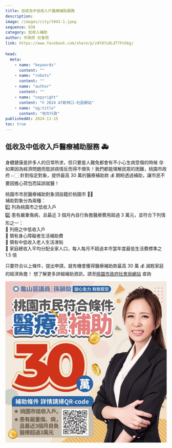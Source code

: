 ```yaml
---
title: 低收及中低收入戶醫療補助服務
description:
image: /images/city/t041-1.jpeg
sequence: 038
category: 低收入補助
author: 市政府 社會局
link: https://www.facebook.com/share/p/z4Y87u8LdT7Fnhbg/

head:
  meta:
    - name: "keywords"
      content: ""
    - name: "robots"
      content: ""
    - name: "author"
      content: ""
    - name: "copyright"
      content: "© 2024 A7新林口-社區網站"
    - name: "og:title"
      content: "地方行政"
publishedAt: 2024-11-15
toc: true
---
```


## 低收及中低收入戶醫療補助服務 🚑

身體健康是許多人的日常所求，但只要是人難免都會有不小心生病受傷的時候 😰 如果因為經濟問題而耽誤病情反而得不償失！我們都能理解民眾的困難，桃園市政府 👉🏻 針對指定對象，提供最高 30 萬的醫療補助款 💰 期盼透過補助，讓市民不要因擔心荷包而延誤就醫！

桃園市市民醫療補助對象須設籍於桃園市 👍🏻  
補助對象分為兩種：  
1️⃣ 列為桃園市之低收入戶  
2️⃣ 患有嚴重傷病，且最近 3 個月內自行負擔醫療費用超過 3 萬元，並符合下列情形之一：  
🔺 列冊之中低收入戶  
🔺 領有身心障礙者生活補助費  
🔺 領有中低收入老人生活津貼  
🔺 家庭總收入平均分配全家人口，每人每月不超過本市當年度最低生活費標準之 1.5 倍

只要符合以上條件，提出申請，就有機會獲得醫療補助款最高 30 萬 💰 減輕家庭的經濟負擔！
想了解更多詳細補助資訊，請至<a href="https://sab.tycg.gov.tw/News_Content.aspx?n=7355&s=684774">桃園市政府社會局網站</a> 查詢

![t041-1.jpeg](/images/city/t041-1.jpeg)
